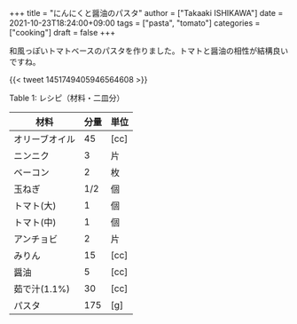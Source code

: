 +++
title = "にんにくと醤油のパスタ"
author = ["Takaaki ISHIKAWA"]
date = 2021-10-23T18:24:00+09:00
tags = ["pasta", "tomato"]
categories = ["cooking"]
draft = false
+++

和風っぽいトマトベースのパスタを作りました。トマトと醤油の相性が結構良いですね。  

{{< tweet 1451749405946564608 >}}  

<div class="table-caption">
  <span class="table-number">Table 1</span>:
  レシピ（材料・二皿分）
</div>

| 材料      | 分量 | 単位 |
|---------|----|----|
| オリーブオイル | 45  | [cc] |
| ニンニク  | 3   | 片   |
| ベーコン  | 2   | 枚   |
| 玉ねぎ    | 1/2 | 個   |
| トマト(大) | 1   | 個   |
| トマト(中) | 1   | 個   |
| アンチョビ | 2   | 片   |
| みりん    | 15  | [cc] |
| 醤油      | 5   | [cc] |
| 茹で汁(1.1%) | 30  | [cc] |
| パスタ    | 175 | [g]  |
